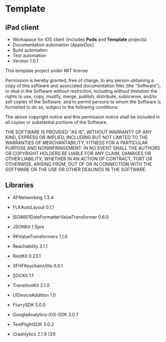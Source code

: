 Template
==============

iPad client
-------------

- Workspace for iOS client (includes **Pods** and **Template** projects)
- Documentation automation (*AppleDoc*)
- Build automation
- Test automation
- Version 1.0.1

This template project under MIT license

Permission is hereby granted, free of charge, to any person obtaining a copy of this software and associated documentation files (the "Software"), to deal in the Software without restriction, including without limitation the rights to use, copy, modify, merge, publish, distribute, sublicense, and/or sell copies of the Software, and to permit persons to whom the Software is furnished to do so, subject to the following conditions:

The above copyright notice and this permission notice shall be included in all copies or substantial portions of the Software.

THE SOFTWARE IS PROVIDED "AS IS", WITHOUT WARRANTY OF ANY KIND, EXPRESS OR IMPLIED, INCLUDING BUT NOT LIMITED TO THE WARRANTIES OF MERCHANTABILITY, FITNESS FOR A PARTICULAR PURPOSE AND NONINFRINGEMENT. IN NO EVENT SHALL THE AUTHORS OR COPYRIGHT HOLDERS BE LIABLE FOR ANY CLAIM, DAMAGES OR OTHER LIABILITY, WHETHER IN AN ACTION OF CONTRACT, TORT OR OTHERWISE, ARISING FROM, OUT OF OR IN CONNECTION WITH THE SOFTWARE OR THE USE OR OTHER DEALINGS IN THE SOFTWARE.

Libraries
-------------
* AFNetworking 1.3.4
* FLKAutoLayout 0.1.1
* ISO8601DateFormatterValueTransformer 0.6.0
* JSONKit 1.5pre
* RKValueTransformers 1.1.0
* Reachability 3.1.1
* RestKit 0.23.1
* SFHFKeychainUtils 0.0.1
* SOCKit 1.1
* TransitionKit 2.1.0
* UIDeviceAddition 1.0
* FlurrySDK 5.0.0
* GoogleAnalytics-iOS-SDK 3.0.7
* TestFlightSDK 3.0.2


* Crashlytics 2.1.9 (31)